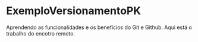# ExemploVersionamentoPK
Aprendendo as funcionalidades  e os benefícios do Git e Github.
Aqui está o trabalho do encotro remoto.
